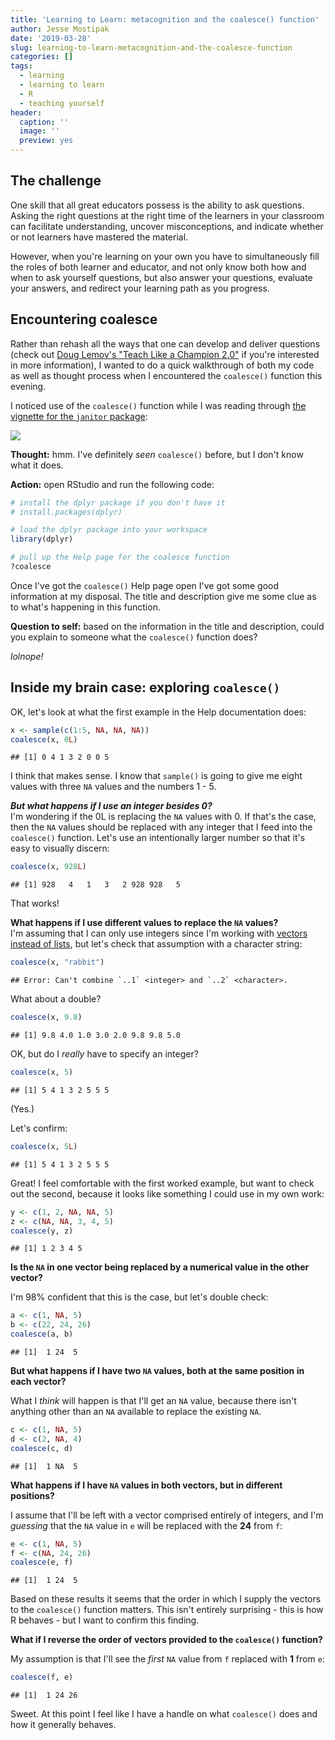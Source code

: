 ```yaml
---
title: 'Learning to Learn: metacognition and the coalesce() function'
author: Jesse Mostipak
date: '2019-03-28'
slug: learning-to-learn-metacognition-and-the-coalesce-function
categories: []
tags:
  - learning
  - learning to learn
  - R
  - teaching yourself
header:
  caption: ''
  image: ''
  preview: yes
---
```


## The challenge
One skill that all great educators possess is the ability to ask questions. 
Asking the right questions at the right time of the learners in your classroom 
can facilitate understanding, uncover misconceptions, and indicate whether or 
not learners have mastered the material.  

However, when you're learning on your own you have to simultaneously fill the 
roles of both learner and educator, and not only know both how and when to ask 
yourself questions, but also answer your questions, evaluate your answers, and redirect your learning path as you progress.  

## Encountering coalesce
Rather than rehash all the ways that one can develop and deliver questions (check out [Doug Lemov's "Teach Like a Champion 2.0"](https://teachlikeachampion.com/books/teach-like-champion-2-0) 
if you're interested in more 
information), I wanted to do a quick walkthrough of both my code as well as 
thought process when I encountered the `coalesce()` function this evening.      

I noticed use of the `coalesce()` function while I was reading through [the vignette for the `janitor` package](https://github.com/sfirke/janitor):  

![](https://i.imgur.com/XO0JSgZ.png)

**Thought:** hmm. I've definitely _seen_ `coalesce()` before, but I don't know 
what it does.  

**Action:** open RStudio and run the following code:


```r
# install the dplyr package if you don't have it
# install.packages(dplyr)  

# load the dplyr package into your workspace
library(dplyr)

# pull up the Help page for the coalesce function
?coalesce
```

Once I've got the `coalesce()` Help page open I've got some good information at 
my disposal. The title and description give me some clue as to what's happening 
in this function.  

**Question to self:** based on the information in the title and description, 
could you explain to someone what the `coalesce()` function does?  

_lolnope!_  

## Inside my brain case: exploring `coalesce()`  

OK, let's look at what the first example in the Help documentation does:  

```r
x <- sample(c(1:5, NA, NA, NA))
coalesce(x, 0L)
```

```
## [1] 0 4 1 3 2 0 0 5
```

I think that makes sense. I know that `sample()` is going to give me eight values with three `NA` values and the numbers 1 - 5.  

_**But what happens if I use an integer besides 0?**_  
I'm wondering if the 0L is replacing the `NA` values with 0. If that's the case, then the `NA` values should be replaced with any integer that I feed into the `coalesce()` function. Let's use an intentionally larger number so that it's easy to visually discern:  


```r
coalesce(x, 928L)
```

```
## [1] 928   4   1   3   2 928 928   5
```

That works!  

**What happens if I use different values to replace the `NA` values?**  
I'm assuming that I can only use integers since I'm working with [vectors instead of lists](http://adv-r.had.co.nz/Data-structures.html), but let's check that assumption with a character string:   


```r
coalesce(x, "rabbit")
```

```
## Error: Can't combine `..1` <integer> and `..2` <character>.
```

What about a double?  

```r
coalesce(x, 9.8)
```

```
## [1] 9.8 4.0 1.0 3.0 2.0 9.8 9.8 5.0
```

OK, but do I _really_ have to specify an integer?  


```r
coalesce(x, 5)
```

```
## [1] 5 4 1 3 2 5 5 5
```

(Yes.)  

Let's confirm: 

```r
coalesce(x, 5L)
```

```
## [1] 5 4 1 3 2 5 5 5
```

Great! I feel comfortable with the first worked example, but want to check out 
the second, because it looks like something I could use in my own work:  


```r
y <- c(1, 2, NA, NA, 5)
z <- c(NA, NA, 3, 4, 5)
coalesce(y, z)
```

```
## [1] 1 2 3 4 5
```

**Is the `NA` in one vector being replaced by a numerical value in the other vector?**  

I'm 98% confident that this is the case, but let's double check:  

```r
a <- c(1, NA, 5)
b <- c(22, 24, 26)
coalesce(a, b)
```

```
## [1]  1 24  5
```

**But what happens if I have two `NA` values, both at the same position in each vector?**    

What I _think_ will happen is that I'll get an `NA` value, because there isn't anything other than an `NA` available to replace the existing `NA`.


```r
c <- c(1, NA, 5)
d <- c(2, NA, 4)
coalesce(c, d)
```

```
## [1]  1 NA  5
```

**What happens if I have `NA` values in both vectors, but in different positions?**  

I assume that I'll be left with a vector comprised entirely of integers, and I'm _guessing_ that the `NA` value in `e` will be replaced with the **24** from `f`:    

```r
e <- c(1, NA, 5)
f <- c(NA, 24, 26)
coalesce(e, f)
```

```
## [1]  1 24  5
```

Based on these results it seems that the order in which I supply the vectors to the `coalesce()` function matters. This isn't entirely surprising - this is how R behaves - but I want to confirm this finding.    

**What if I reverse the order of vectors provided to the `coalesce()` function?**  

My assumption is that I'll see the _first_ `NA` value from `f` replaced with **1** from `e`:  


```r
coalesce(f, e)
```

```
## [1]  1 24 26
```

Sweet. At this point I feel like I have a handle on what `coalesce()` does and how it generally behaves.  

